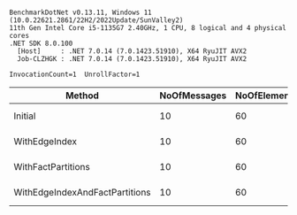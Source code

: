 ```

BenchmarkDotNet v0.13.11, Windows 11 (10.0.22621.2861/22H2/2022Update/SunValley2)
11th Gen Intel Core i5-1135G7 2.40GHz, 1 CPU, 8 logical and 4 physical cores
.NET SDK 8.0.100
  [Host]     : .NET 7.0.14 (7.0.1423.51910), X64 RyuJIT AVX2
  Job-CLZHGK : .NET 7.0.14 (7.0.1423.51910), X64 RyuJIT AVX2

InvocationCount=1  UnrollFactor=1  

```
| Method                         | NoOfMessages | NoOfElementsInMessage | Mean        | Error     | StdDev      | Min         | Max         | Median      |
|------------------------------- |------------- |---------------------- |------------:|----------:|------------:|------------:|------------:|------------:|
| Initial                        | 10           | 60                    | 40,030.1 ms | 795.79 ms | 1,307.50 ms | 37,004.7 ms | 42,180.0 ms | 40,121.4 ms |
| WithEdgeIndex                  | 10           | 60                    |    772.5 ms |  15.07 ms |    27.56 ms |    729.4 ms |    842.5 ms |    769.6 ms |
| WithFactPartitions             | 10           | 60                    | 40,617.9 ms | 798.39 ms | 1,009.71 ms | 39,204.1 ms | 42,665.9 ms | 40,432.6 ms |
| WithEdgeIndexAndFactPartitions | 10           | 60                    |    780.4 ms |  13.57 ms |    13.33 ms |    755.7 ms |    803.9 ms |    782.1 ms |
